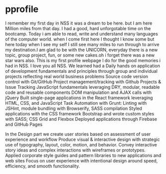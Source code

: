 # pprofile
I remember my first day in NSS it was a dream to be here. but I am here Million miles from that day. I had a good, hard unforgotable time on the bootcamp. Today i am able to read, write and understand many languages of the computer world. when I come first here I thought I
know some but here today when I see my self I still see many miles to run through to arrive my destination.I am glad to be with the UNICORN, everyday there is a new topic, group project, fun, or some new cakes.oh i forget there was a new star wars also.
This is my first profile webpage I do for the good memories i had in NSS. I love you all NSS.
We learned had a Daily hands on application of development fundamentals and principles through group and individual projects reflecting real world business problems
Source code version control with Git/GitHub
Project management/tracking with Github Projects & Issue Tracking
JavaScript fundamentals leveraging DRY, modular, readable code and reusable components 
DOM manipulation and AJAX calls with jQuery
Built single-page applications in the React framework leveraging HTML, CSS, and JavaScript 
Task Automation with Grunt: Linting with JSHint, module bundling with Browserify, SASS compilation
Styled applications with the CSS framework Bootstrap and wrote custom styles with SASS; CSS Grid and Flexbox
Deployed applications through Firebase and GitHub Pages 

In the Design part we create user stories based on assessment of user experience and workflow
Produce visual & interactive design with strategic use of typography, layout, color, motion, and behavior.
Convey interactive story ideas and complex interactions with wireframes or prototypes.
Applied corporate style guides and pattern libraries to new applications and web sites
Focus on user experience with intentional design around speed, efficiency, and smooth functionality.
